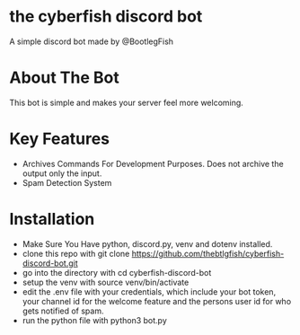 # the cyberfish discord bot
A simple discord bot made by @BootlegFish

# About The Bot
This bot is simple and makes your server feel more welcoming. 

# Key Features
- Archives Commands For Development Purposes. Does not archive the output only the input.
- Spam Detection System


# Installation
- Make Sure You Have python, discord.py, venv and dotenv installed.
- clone this repo with git clone https://github.com/thebtlgfish/cyberfish-discord-bot.git
- go into the directory with cd cyberfish-discord-bot
- setup the venv with source venv/bin/activate
- edit the .env file with your credentials, which include your bot token, your channel id for the welcome feature and the persons user id for who gets notified of spam.
- run the python file with python3 bot.py
  
  
